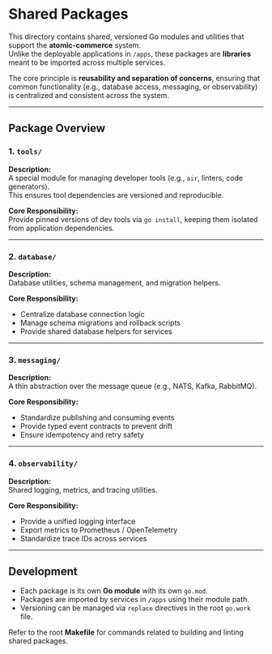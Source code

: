 # Shared Packages

This directory contains shared, versioned Go modules and utilities that support the **atomic-commerce** system.  
Unlike the deployable applications in `/apps`, these packages are **libraries** meant to be imported across multiple services.

The core principle is **reusability and separation of concerns**, ensuring that common functionality (e.g., database access, messaging, or observability) is centralized and consistent across the system.

---

## Package Overview

### 1. `tools/`
**Description:**  
A special module for managing developer tools (e.g., `air`, linters, code generators).  
This ensures tool dependencies are versioned and reproducible.

**Core Responsibility:**  
Provide pinned versions of dev tools via `go install`, keeping them isolated from application dependencies.

---

### 2. `database/`
**Description:**  
Database utilities, schema management, and migration helpers.

**Core Responsibility:**
- Centralize database connection logic
- Manage schema migrations and rollback scripts
- Provide shared database helpers for services

---

### 3. `messaging/`
**Description:**  
A thin abstraction over the message queue (e.g., NATS, Kafka, RabbitMQ).

**Core Responsibility:**
- Standardize publishing and consuming events
- Provide typed event contracts to prevent drift
- Ensure idempotency and retry safety

---

### 4. `observability/`
**Description:**  
Shared logging, metrics, and tracing utilities.

**Core Responsibility:**
- Provide a unified logging interface
- Export metrics to Prometheus / OpenTelemetry
- Standardize trace IDs across services

---

## Development

- Each package is its own **Go module** with its own `go.mod`.
- Packages are imported by services in `/apps` using their module path.
- Versioning can be managed via `replace` directives in the root `go.work` file.

Refer to the root **Makefile** for commands related to building and linting shared packages.

